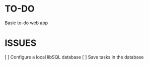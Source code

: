 # TO-DO
Basic to-do web app

# ISSUES

[ ] Configure a local libSQL database 
[ ] Save tasks in the database
